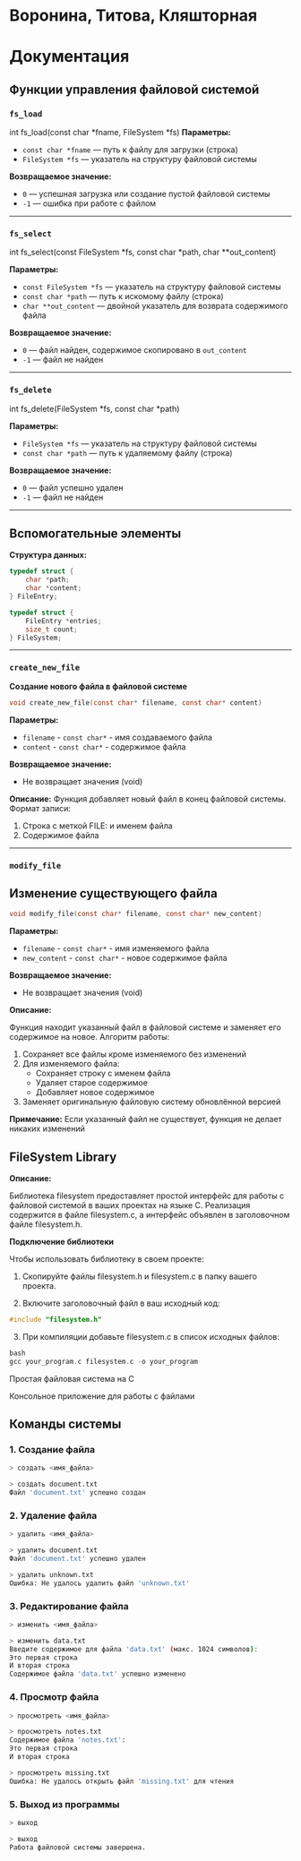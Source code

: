 # Воронина, Титова, Кляшторная
# Документация
## Функции управления файловой системой
### **`fs_load`**  
int fs_load(const char *fname, FileSystem *fs)
**Параметры:**  
- `const char *fname` — путь к файлу для загрузки (строка)  
- `FileSystem *fs`    — указатель на структуру файловой системы  

**Возвращаемое значение:**  
- `0` — успешная загрузка или создание пустой файловой системы  
- `-1` — ошибка при работе с файлом  

---

### **`fs_select`**  

int fs_select(const FileSystem *fs, const char *path, char **out_content)

**Параметры:**  
- `const FileSystem *fs` — указатель на структуру файловой системы  
- `const char *path`     — путь к искомому файлу (строка)  
- `char **out_content`   — двойной указатель для возврата содержимого файла  

**Возвращаемое значение:**  
- `0` — файл найден, содержимое скопировано в `out_content`  
- `-1` — файл не найден  

---

### **`fs_delete`**  

int fs_delete(FileSystem *fs, const char *path)

**Параметры:**  
- `FileSystem *fs`    — указатель на структуру файловой системы  
- `const char *path`  — путь к удаляемому файлу (строка)  

**Возвращаемое значение:**  
- `0` — файл успешно удален  
- `-1` — файл не найден  

---

## Вспомогательные элементы
**Структура данных:**  
```c
typedef struct {
    char *path;     
    char *content;  
} FileEntry;

typedef struct {
    FileEntry *entries;  
    size_t count;       
} FileSystem;
```

---

### **`create_new_file`**
**Создание нового файла в файловой системе**

```c
void create_new_file(const char* filename, const char* content)
```

**Параметры:**

- `filename` - `const char*` - имя создаваемого файла
- `content` - `const char*` - содержимое файла

**Возвращаемое значение:**

- Не возвращает значения (void)

**Описание:**
Функция добавляет новый файл в конец файловой системы. Формат записи:

1. Строка с меткой FILE: и именем файла
2. Содержимое файла

---

### **`modify_file`**
## Изменение существующего файла

```c
void modify_file(const char* filename, const char* new_content)
```

**Параметры:**

- `filename` - `const char*` - имя изменяемого файла
- `new_content` - `const char*` - новое содержимое файла

**Возвращаемое значение:**

- Не возвращает значения (void)

**Описание:**

Функция находит указанный файл в файловой системе и заменяет его содержимое на новое. Алгоритм работы:
1. Сохраняет все файлы кроме изменяемого без изменений
2. Для изменяемого файла:
    - Сохраняет строку с именем файла
    - Удаляет старое содержимое
    - Добавляет новое содержимое
3. Заменяет оригинальную файловую систему обновлённой версией

**Примечание:**
Если указанный файл не существует, функция не делает никаких изменений

## FileSystem Library

**Описание:**

Библиотека filesystem предоставляет простой интерфейс для работы с файловой системой в ваших проектах на языке C. Реализация содержится в файле filesystem.c, а интерфейс объявлен в заголовочном файле filesystem.h.


**Подключение библиотеки**

Чтобы использовать библиотеку в своем проекте:

1. Скопируйте файлы filesystem.h и filesystem.c в папку вашего проекта.

2. Включите заголовочный файл в ваш исходный код:

```c
#include "filesystem.h"
```

3. При компиляции добавьте filesystem.c в список исходных файлов:

```c
bash
gcc your_program.c filesystem.c -o your_program
```
Простая файловая система на C

Консольное приложение для работы с файлами

## Команды системы

### 1. Создание файла
```sh
> создать <имя_файла>

> создать document.txt
Файл 'document.txt' успешно создан
```
### 2. Удаление файла
```sh
> удалить <имя_файла>

> удалить document.txt
Файл 'document.txt' успешно удален

> удалить unknown.txt
Ошибка: Не удалось удалить файл 'unknown.txt'
```
### 3. Редактирование файла
```sh
> изменить <имя_файла>

> изменить data.txt
Введите содержимое для файла 'data.txt' (макс. 1024 символов):
Это первая строка
И вторая строка
Содержимое файла 'data.txt' успешно изменено
```
### 4. Просмотр файла
```sh
> просмотреть <имя_файла>

> просмотреть notes.txt
Содержимое файла 'notes.txt':
Это первая строка
И вторая строка

> просмотреть missing.txt
Ошибка: Не удалось открыть файл 'missing.txt' для чтения
```
### 5. Выход из программы
```sh
> выход

> выход
Работа файловой системы завершена.
```
